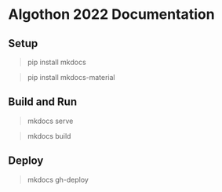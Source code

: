# Algothon 2022 Documentation

## Setup
> pip install mkdocs

> pip install mkdocs-material

## Build and Run
> mkdocs serve 

> mkdocs build

## Deploy
> mkdocs gh-deploy
 

